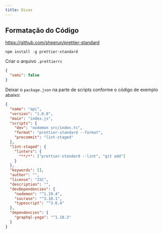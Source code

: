 ```yaml
---
title: Dicas
---
```


## Formatação do Código

https://github.com/sheerun/prettier-standard

```
npm install -g prettier-standard
```

Criar o arquivo `.prettierrc`

```json
{
  "semi": false
}
```

Deixar o `package.json` na parte de scripts conforme o código de exemplo abaixo:

```json
{
  "name": "api",
  "version": "1.0.0",
  "main": "index.js",
  "scripts": {
    "dev": "nodemon src/index.ts",
    "format": "prettier-standard --format",
    "precommit": "lint-staged"
  },
  "lint-staged": {
    "linters": {
      "**/*": ["prettier-standard --lint", "git add"]
    }
  },
  "keywords": [],
  "author": "",
  "license": "ISC",
  "description": "",
  "devDependencies": {
    "nodemon": "^1.19.4",
    "sucrase": "^3.10.1",
    "typescript": "^3.6.4"
  },
  "dependencies": {
    "graphql-yoga": "^1.18.3"
  }
}
```
